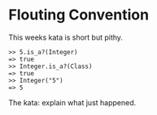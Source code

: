 # Flouting Convention

This weeks kata is short but pithy.

```
>> 5.is_a?(Integer)
=> true
>> Integer.is_a?(Class)
=> true
>> Integer("5")
=> 5
```

The kata: explain what just happened.
